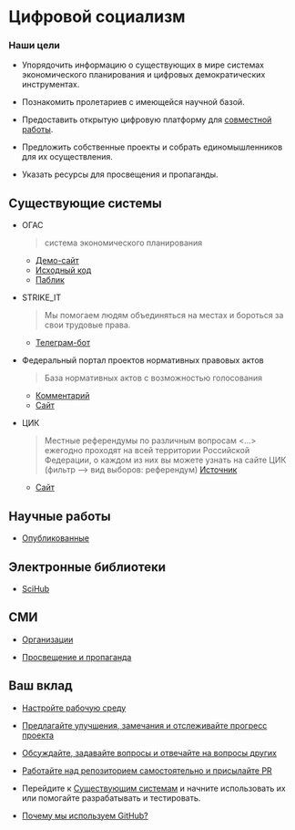 # Цифровой социализм

### Наши цели
* Упорядочить информацию о существующих в мире системах экономического планирования и цифровых демократических инструментах.

* Познакомить пролетариев с имеющейся научной базой.

* Предоставить открытую цифровую платформу для [совместной работы](#ваш-вклад).

* Предложить собственные проекты и собрать единомышленников для их осуществления.

* Указать ресурсы для просвещения и пропаганды.

## Существующие системы
* ОГАС
    > система экономического планирования
    * [Демо-сайт](https://ogasdemo.ru/)
    * [Исходный код](https://github.com/NewCyberState/OGAS)
    * [Паблик](https://vk.com/digital_socialism)

* STRIKE_IT
    > Мы помогаем людям объединяться на местах и бороться за свои трудовые права.
    * [Телеграм-бот](https://t.me/STRIKE_IT_BOT)

* Федеральный портал проектов нормативных правовых актов
    > База нормативных актов с возможностью голосования
    * [Комментарий](https://t.me/pramayademokratia/269)
    * [Сайт](http://regulation.gov.ru)

* ЦИК
    > Местные референдумы по различным вопросам <...> ежегодно проходят на всей территории Российской Федерации, о каждом из них вы можете узнать на сайте ЦИК (фильтр —> вид выборов: референдум) [Источник](https://vk.com/wall-192540388_741)
    * [Сайт](http://www.cikrf.ru/)


## Научные работы
* [Опубликованные](./scientific_works.md)


## Электронные библиотеки
* [SciHub](https://vk.com/sci_hub)


## СМИ
* [Организации](./organizations.md)

* [Просвещение и пропаганда](./educative.md)


## Ваш вклад
* [Настройте рабочую среду](./working_environment.md)

* [Предлагайте улучшения, замечания и отслеживайте прогресс проектa](./issues_guide.md)

* [Обсуждайте, задавайте вопросы и отвечайте на вопросы других](./discussions_guide.md)

* [Работайте над репозиторием самостоятельно и присылайте PR](https://youtu.be/Wz7RDh6CylI)

* Перейдите к [Существующим системам](#существующие-системы) и начните использовать их или помогайте разрабатывать и тестировать.

* [Почему мы используем GitHub?](./why_git.md)
